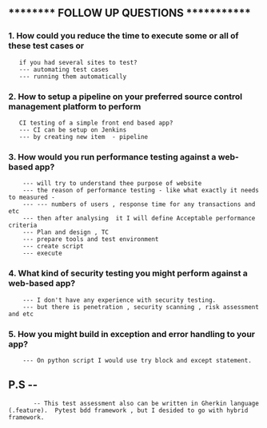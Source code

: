 ##  ********  FOLLOW UP QUESTIONS ***********

### 1. How could you reduce the time to execute some or all of these test cases or
       if you had several sites to test?
       --- automating test cases
       --- running them automatically

### 2. How to setup a pipeline on your preferred source  control management platform to perform
       CI testing of a simple front end based app?
       --- CI can be setup on Jenkins
       --- by creating new item  - pipeline

### 3. How would you  run performance testing against a web-based app?
        --- will try to understand thee purpose of website
        --- the reason of performance testing - like what exactly it needs to measured -
        --- --- numbers of users , response time for any transactions and etc
        --- then after analysing  it I will define Acceptable performance criteria
        --- Plan and design , TC
        --- prepare tools and test environment
        --- create script
        --- execute

### 4. What kind of security testing you might perform against a web-based app?
        --- I don't have any experience with security testing.
        --- but there is penetration , security scanning , risk assessment and etc

### 5. How you might build in exception and error handling to your app?
        --- On python script I would use try block and except statement.



## P.S -- 
           -- This test assessment also can be written in Gherkin language (.feature).  Pytest bdd framework , but I desided to go with hybrid framework. 